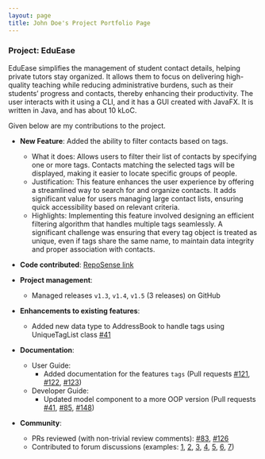 ```yaml
---
layout: page
title: John Doe's Project Portfolio Page
---
```


### Project: EduEase

EduEase simplifies the management of student contact details, helping private tutors stay organized. It allows them to focus on delivering high-quality teaching while reducing administrative burdens, such as their students’ progress and contacts, thereby enhancing their productivity. The user interacts with it using a CLI, and it has a GUI created with JavaFX. It is written in Java, and has about 10 kLoC.

Given below are my contributions to the project.

* **New Feature**: Added the ability to filter contacts based on tags.
  * What it does: Allows users to filter their list of contacts by specifying one or more tags. Contacts matching the selected tags will be displayed, making it easier to locate specific groups of people.
  * Justification: This feature enhances the user experience by offering a streamlined way to search for and organize contacts. It adds significant value for users managing large contact lists, ensuring quick accessibility based on relevant criteria.
  * Highlights: Implementing this feature involved designing an efficient filtering algorithm that handles multiple tags seamlessly. A significant challenge was ensuring that every tag object is treated as unique, even if tags share the same name, to maintain data integrity and proper association with contacts.

* **Code contributed**: [RepoSense link](https://nus-cs2103-ay2425s2.github.io/tp-dashboard/#/widget/?search=&sort=groupTitle&sortWithin=title&timeframe=commit&mergegroup=&groupSelect=groupByRepos&breakdown=true&checkedFileTypes=docs~functional-code~test-code~other&since=2025-02-21&chartGroupIndex=5&chartIndex=4)
* **Project management**:
  * Managed releases `v1.3`, `v1.4`, `v1.5` (3 releases) on GitHub

* **Enhancements to existing features**:
  * Added new data type to AddressBook to handle tags using UniqueTagList class [\#41](https://github.com/AY2425S2-CS2103-F09-2/tp/pull/41)

* **Documentation**:
  * User Guide:
    * Added documentation for the features `tags` (Pull requests [\#121](https://github.com/AY2425S2-CS2103-F09-2/tp/pull/121), [\#122](https://github.com/AY2425S2-CS2103-F09-2/tp/pull/122), [\#123](https://github.com/AY2425S2-CS2103-F09-2/tp/issues/123))
  * Developer Guide:
    * Updated model component to a more OOP version (Pull requests [\#41](https://github.com/AY2425S2-CS2103-F09-2/tp/issues/41), [\#85](https://github.com/AY2425S2-CS2103-F09-2/tp/pull/85), [\#148](https://github.com/AY2425S2-CS2103-F09-2/tp/issues/148))

* **Community**:
  * PRs reviewed (with non-trivial review comments): [\#83](https://github.com/AY2425S2-CS2103-F09-2/tp/pull/83), [\#126](https://github.com/AY2425S2-CS2103-F09-2/tp/pull/126)
  * Contributed to forum discussions (examples: [1](https://github.com/nus-cs2103-AY2425S2/forum/issues/87), [2](https://github.com/nus-cs2103-AY2425S2/forum/issues/106), [3](https://github.com/nus-cs2103-AY2425S2/forum/issues/158), [4](https://github.com/nus-cs2103-AY2425S2/forum/issues/159), [5](https://github.com/nus-cs2103-AY2425S2/forum/issues/199), [6](https://github.com/nus-cs2103-AY2425S2/forum/issues/404), [7](https://github.com/nus-cs2103-AY2425S2/forum/issues/501))